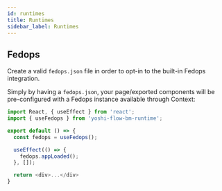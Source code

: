 ```yaml
---
id: runtimes
title: Runtimes
sidebar_label: Runtimes
---
```


## Fedops

Create a valid `fedops.json` file in order to opt-in to the built-in Fedops integration.

Simply by having a `fedops.json`, your page/exported components will be pre-configured with a Fedops instance available through Context:

```typescript jsx
import React, { useEffect } from 'react';
import { useFedops } from 'yoshi-flow-bm-runtime';

export default () => {
  const fedops = useFedops();

  useEffect(() => {
    fedops.appLoaded();
  }, []);

  return <div>...</div>
}
```
